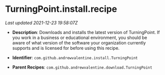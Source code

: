 # TurningPoint.install.recipe

_Last updated 2021-12-23 19:58:07Z_

- **Description**: Downloads and installs the latest version of TurningPoint. If you work in a business or educational environment, you should be aware of what version of the software your organization currently supports and is licensed for before using this recipe.

- **Identifier**: `com.github.andrewvalentine.install.TurningPoint`

- **Parent Recipes**: `com.github.andrewvalentine.download.TurningPoint`